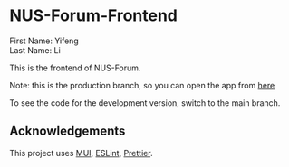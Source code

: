 # NUS-Forum-Frontend

First Name: Yifeng  
Last Name: Li

This is the frontend of NUS-Forum.

Note: this is the production branch, so you can open the app from [here](https://nus-forum.netlify.app)

To see the code for the development version, switch to the main branch.

## Acknowledgements

This project uses [MUI](https://mui.com/),
[ESLint](https://eslint.org/), [Prettier](https://prettier.io/).
